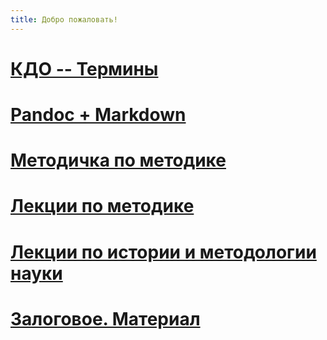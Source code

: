 ```yaml
---
title: Добро пожаловать!
---
```


<!-- # Ресурсы для ВКР -->

<!-- 1. [Программа ГИА](http://www.omsu.ru/about/structure/study/fl/stud_bakalavr/gia_ge_vkr/programma_gia_pp.PDF) -->
<!-- 2. [Требования к ВКР в виде презентации](http://www.omsu.ru/about/structure/study/fl/stud_bakalavr/gia_ge_vkr/trebovaniia_k_vkr_presentaziia.ppt<Paste>) -->
<!-- 3. [Мультимедийная презентация](http://www.omsu.ru/about/structure/study/fl/stud_bakalavr/rekomend_po_podgotovke_presentazii.ppt) -->
<!-- 4. [Список литературы](http://www.omsu.ru/about/structure/study/fl/rekomend_po_spisku_lit-ryu.doc) -->
<!-- 5. [Шаблон титульного листа ВКР -- "Перевод и переводоведение"](http://www.omsu.ru/about/structure/study/fl/stud_bakalavr/gia_ge_vkr/titul_vkr_pp.doc) -->
<!-- 6. [Образец заполненного титульного листа](http://www.omsu.ru/about/structure/study/fl/stud_bakalavr/gia_ge_vkr/obrazec_sapolnen_titul_vkr.doc) -->

# <a href="{{ site.baseurl }}/kdo/">КДО -- Термины</a>

# <a href="{{ site.baseurl }}/pandoc/">Pandoc + Markdown</a>

<!-- # <a href="{{ site.baseurl }}/tp.pdf">Теория перевода</a> -->

# <a href="{{ site.baseurl }}/meto.html">Методичка по методике</a>

# <a href="{{ site.baseurl }}/Lectures.html">Лекции по методике</a>

# <a href="{{ site.baseurl }}/IMN.html">Лекции по истории и методологии науки</a>

# <a href="{{ site.baseurl }}/zalog_mat/">Залоговое. Материал</a>
